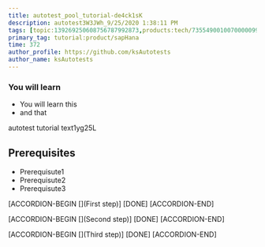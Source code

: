 ```yaml
---
title: autotest_pool_tutorial-de4ck1sK
description: autotest3W3JWh_9/25/2020 1:38:11 PM
tags: [topic:139269250608756787992873,products:tech/73554900100700000996,tutorial:experience/advanced]
primary_tag: tutorial:product/sapHana
time: 372
author_profile: https://github.com/ksAutotests
author_name: ksAutotests
---
```

### You will learn
- You will learn this
- and that

autotest tutorial text1yg25L

## Prerequisites
- Prerequisute1
- Prerequisute2
- Prerequisute3

[ACCORDION-BEGIN [](First step)]
[DONE]
[ACCORDION-END]

[ACCORDION-BEGIN [](Second step)]
[DONE]
[ACCORDION-END]

[ACCORDION-BEGIN [](Third step)]
[DONE]
[ACCORDION-END]

